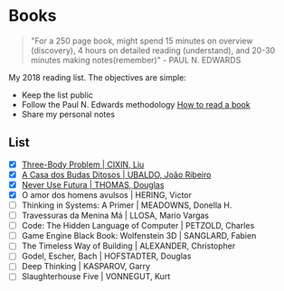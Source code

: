 # Books

> "For a 250 page book, might spend 15 minutes on overview (discovery), 4 hours on detailed reading (understand), and 20-30 minutes making notes(remember)" - PAUL N. EDWARDS

My 2018 reading list. The objectives are simple:

* Keep the list public
* Follow the Paul N. Edwards methodology [How to read a book](http://pne.people.si.umich.edu/PDF/howtoread.pdf)
* Share my personal notes

## List

* [x] [Three-Body Problem | CIXIN, Liu](2018-01-24.md)
* [x] [A Casa dos Budas Ditosos | UBALDO, João Ribeiro](2018-02-05.md)
* [x] [Never Use Futura | THOMAS, Douglas](2018-03-15.md)
* [x] O amor dos homens avulsos | HERING, Victor
* [ ] Thinking in Systems: A Primer | MEADOWNS, Donella H.
* [ ] Travessuras da Menina Má | LLOSA, Mario Vargas
* [ ] Code: The Hidden Language of Computer | PETZOLD, Charles
* [ ] Game Engine Black Book: Wolfenstein 3D | SANGLARD, Fabien
* [ ] The Timeless Way of Building | ALEXANDER, Christopher
* [ ] Godel, Escher, Bach | HOFSTADTER, Douglas
* [ ] Deep Thinking | KASPAROV, Garry
* [ ] Slaughterhouse Five  | VONNEGUT, Kurt